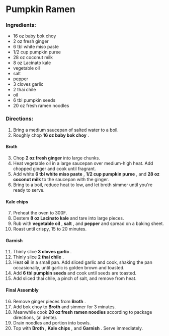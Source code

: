 # Pumpkin Ramen 

### Ingredients: 
* 16 oz baby bok choy
* 2 oz fresh ginger
* 6 tbl white miso paste
* 1/2 cup pumpkin puree
* 28 oz coconut milk
* 8 oz Lacinato kale
*  vegetable oil
*  salt
*  pepper
* 3 cloves garlic
* 2 thai chile
*  oil
* 6 tbl pumpkin seeds
* 20 oz fresh ramen noodles

### Directions: 
1. Bring a medium saucepan of salted water to a boil. 
2. Roughly chop **16 oz baby bok choy** . 
#### Broth
3. Chop **2 oz fresh ginger** into large chunks. 
4. Heat vegetable oil in a large saucepan over medium-high heat. Add chopped ginger and cook until fragrant. 
5. Add white **6 tbl white miso paste** , **1/2 cup pumpkin puree** , and **28 oz coconut milk** to the saucepan with the ginger. 
6. Bring to a boil, reduce heat to low, and let broth simmer until you're ready to serve. 


#### Kale chips
7. Preheat the oven to 300F. 
8. Destem **8 oz Lacinato kale** and tare into large pieces. 
9. Rub with **vegetable oil** , **salt** , and **pepper** and spread on a baking sheet. 
10. Roast until crispy, 15 to 20 minutes. 


#### Garnish
11. Thinly slice **3 cloves garlic** . 
12. Thinly slice **2 thai chile** . 
13. Heat **oil** in a small pan. Add sliced garlic and cook, shaking the pan occasionally, until garlic is golden brown and toasted. 
14. Add **6 tbl pumpkin seeds** and cook until seeds are toasted. 
15. Add sliced thai chile, a pinch of salt, and remove from heat. 


#### Final Assembly
16. Remove ginger pieces from **Broth** . 
17. Add bok choy to **Broth** and simmer for 3 minutes. 
18. Meanwhile cook **20 oz fresh ramen noodles** according to package directions, (al dente). 
19. Drain noodles and portion into bowls. 
20. Top with **Broth** , **Kale chips** , and **Garnish** . Serve immediately. 


